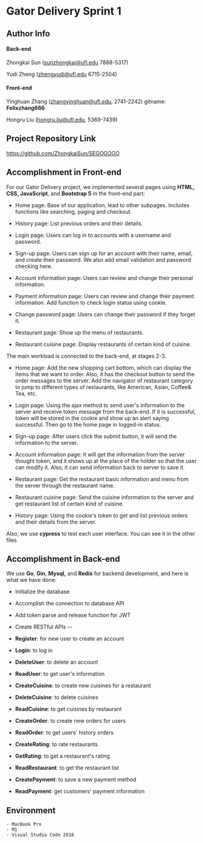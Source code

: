 # Gator Delivery Sprint 1



## Author Info

#### Back-end

Zhongkai Sun (sunzhongkai@ufl.edu 7888-5317)

Yudi Zheng (zhengyudi@ufl.edu 6715-2504)

#### Front-end

Yinghuan Zhang (zhangyinghuan@ufl.edu, 2741-2242) gitname: **Felixzhang666**

Hongru Liu (hongru.liu@ufl.edu, 5369-7439)



## Project Repository Link

https://github.com/ZhongkaiSun/SEGOGOGO



## Accomplishment in Front-end

For our Gator Delivery project, we implemented several pages using **HTML, CSS, JavaScript**, and **Bootstrap 5** in the front-end part:

- Home page: Base of our application, lead to other subpages. Includes functions like searching, paging and checkout. 

- History page: List previous orders and their details.

- Login page: Users can log in to accounts with a username and password.

- Sign-up page: Users can sign up for an account with their name, email, and create their password. We also add email validation and password checking here.

- Account information page: Users can review and change their personal information.

- Payment information page: Users can review and change their payment information. Add function to check login status using cookie.

- Change password page: Users can change their password if they forget it.

- Restaurant page: Show up the menu of restaurants.

- Restaurant cuisine page: Display restaurants of certain kind of cuisine.

  

The main workload is connected to the back-end, at stages 2-3.

-  Home page: Add the new shopping cart bottom, which can display the items that we want to order. Also, it has the checkout button to send the order messages to the server. Add the navigator of restaurant category to jump to different types of restaurants, like American, Asian, Coffee& Tea, etc.

- Login page: Using the ajax method to send user's information to the server and receive token message from the back-end. If it is successful, token will be stored in the cookie and show up an alert saying successful. Then go to the home page in logged-in status.

- Sign-up page: After users click the submit button, it will send the information to the server.

- Account information page: It will get the information from the server thought token, and it shows up at the place of the holder so that the user can modify it. Also, it can send information back to server to save it.

- Restaurant page: Get the restaurant basic information and menu from the server through the restaurant name.

- Restaurant cuisine page: Send the cuisine information to the server and get restaurant list of certain kind of cuisine.

- History page: Using the cookie's token to get and list previous orders and their details from the server.

  

Also, we use **cypress** to test each user interface. You can see it in the other files

##  Accomplishment in Back-end

We use **Go**, **Gin**, **Mysql,** and **Redis** for backend development, and here is what we have done:

- Initialize the database

- Accomplish the connection to database API

- Add token parse and release function for JWT

- Create RESTful APIs --

- **Register**: for new user to create an account

- **Login**: to log in 

- **DeleteUser**: to delete an account
  
- **ReadUser**: to get user's information

- **CreateCuisine**: to create new cuisines for a restaurant

- **DeleteCuisine**: to delete cuisines

- **ReadCuisine**: to get cuisines by restaurant

- **CreateOrder**: to create new orders for users

- **ReadOrder**: to get users' history orders

- **CreateRating**: to rate restaurants

- **GetRating**: to get a restaurant's rating

- **ReadRestaurant**: to get the restaurant list

- **CreatePayment**: to save a new payment method
  
- **ReadPayment**: get customers' payment information



## Environment

```
- MacBook Pro
- M1
- Visual Studio Code 2018
```